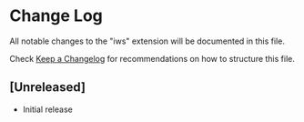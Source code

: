 # Change Log

All notable changes to the "iws" extension will be documented in this file.

Check [Keep a Changelog](http://keepachangelog.com/) for recommendations on how to structure this file.

## [Unreleased]

- Initial release